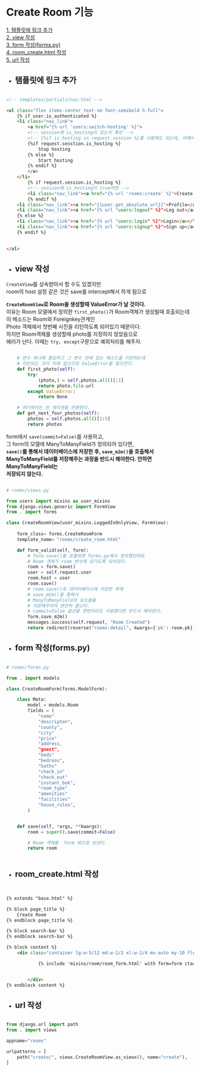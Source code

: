 # Create Room 기능  

[1. 탬플릿에 링크 추가](#탬플릿에-링크-추가)  
[2. view 작성](#view-작성)  
[3. form 작성(forms.py)](#form-작성formspy)  
[4. room_create.html 작성](#roomcreatehtml-작성)  
[5. url 작성](#url-작성)  




- ## 탬플릿에 링크 추가

```html

<!-- templates/partials/nav.html -->

<ul class="flex items-center text-sm font-semibold h-full">
    {% if user.is_authenticated %}
    <li class="nav_link">
        <a href="{% url 'users:switch-hosting' %}">
        <!-- session에 is_hosting이 있는지 확인 -->
        <!-- {%if is_hosting in request.session %}를 사용해도 되는데, 어째서인지 몰라도 Start hosting이 표시가 안된다. -->
        {%if request.sesstion.is_hosting %}
            Stop hosting
        {% else %}
            Start hosting
        {% endif %}
        </a>
    </li>
        {% if request.session.is_hosting %}
        <!-- session에 is_hosting이 true라면 -->
        <li class="nav_link"><a href="{% url 'rooms:create' %}">Create Room</a></li>
        {% endif %}
    <li class="nav_link"><a href="{{user.get_absolute_url}}">Profile</a></li>
    <li class="nav_link"><a href="{% url "users:logout" %}">Log out</a></li>
    {% else %}
    <li class="nav_link"><a href="{% url "users:login" %}">Login</a></li>
    <li class="nav_link"><a href="{% url "users:signup" %}">Sign up</a></li>
    {% endif %}
            

</ul>

```

- ## view 작성


`CreateView`를 상속받아서 할 수도 있겠지만  
room의 host 설정 같은 것은 save를 intercept해서 하게 됨으로  

**`CreateRoomView`로 Room을 생성할때 ValueError가 날 것이다.**  
이유는 Room 모델에서 정의한 `first_photo()`가 Room객체가   생성될때 호출되는데 이 메소드는 Room와 Foreignkey관계인  
Photo 객체에서 첫번째 사진을 리턴하도록 되어있기 때문이다.  
하지만 Room객체를 생성할때 photo를 지정하지 않았음으로  
에러가 난다. 이때는 `try, except`구문으로 예외처리를 해주자.


```python

    # 변수 하나에 할당하고 그 변수 안에 있는 메소드를 리턴하는데
    # 리턴되는 것이 아예 없으므로 ValueError를 일으킨다.
    def first_photo(self):
        try:
            (photo,) = self.photos.all()[:1]
            return photo.file.url
        except ValueError:
            return None

    # 여기에서는 빈 쿼리셋을 반환한다.
    def get_next_four_photos(self):
        photos = self.photos.all()[1:5]
        return photos

```

form에서 `save(commit=False)`를 사용하고,  
그 form의 모델에  ManyToManyField가 정의되어 있다면,  
**`save()`를 통해서 데이터베이스에 저장한 후, `save_m2m()`을 호출해서**  
**ManyToManyField를 저장해주는 과정을 반드시 해야한다. 안하면 ManyToManyField는**  
**저장되지 않는다.**  


```python

# rooms/views.py

from users import mixins as user_mixins
from django.views.generic import FormView
from . import forms

class CreateRoomView(user_mixins.LoggedInOnlyView, FormView):
    
    form_class= forms.CreateRoomForm
    template_name= "rooms/create_room.html"

    def form_valid(self, form):
        # form.save()를 호출하면 forms.py에서 정의했던대로
        # Room 객체가 room 변수에 담기도록 되어있다.
        room = form.save()
        user = self.request.user
        room.host = user
        room.save()
        # room.save()로 데이터베이스에 저장한 후에
        # save_m2m()을 통해서
        # ManyToManyField의 요소들을
        # 저장해주어야 완전히 끝난다.
        # commit=False 옵션을 한번이라도 사용했다면 반드시 해야한다.
        form.save_m2m()
        messages.success(self.request, "Room Created")
        return redirect(reverse("rooms:detail", kwargs={'pk': room.pk}))

```

- ## form 작성(forms.py)


```python

# rooms/forms.py

from . import models

class CreateRoomForm(forms.ModelForm):

    class Meta:
        model = models.Room
        fields = (
            "name"
            "descripton",
            "county",
            "city"
            "price"
            "address,
            "guest",
            "beds"
            "bedroos",
            "baths"
            "check_in"
            "check_out"
            "instant_bok",
            "room_type"
            "amenities"
            "facilities"
            "house_rules",
        )


    def save(self, *args, **kwargs):
        room = super().save(commit=False)

        # Room 객체를  form 밖으로 보낸다.
        return room
        

```

- ## room_create.html 작성


```html


{% extends "base.html" %}

{% block page_title %}
    Create Room
{% endblock page_title %}

{% block search-bar %}
{% endblock search-bar %}

{% block content %}
    <div class="container lg:w-5/12 md:w-1/2 xl:w-1/4 mx-auto my-10 flex flex-col items-center border p-6 border-gray-400">

            {% include 'mixins/room/room_form.html' with form=form cta="Create room" %}


        </div>
{% endblock content %}

```

- ## url 작성


```python

from django.url import path
from . import views

appname="rooms"

urlpatterns = [
    path("create/", views.CreateRoomView.as_views(), name="create"),
]


```